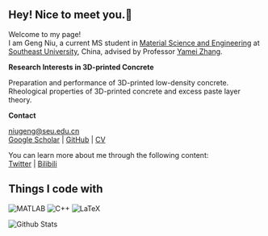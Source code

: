 ## Hey! Nice to meet you.👋
Welcome to my page!  
I am Geng Niu, a current MS student in [Material Science and Engineering](https://smse.seu.edu.cn/_s43/main.psp) at [Southeast University](https://www.seu.edu.cn), China, advised by Professor [Yamei Zhang](https://smse.seu.edu.cn/2009/1205/c2590a83580/pagem.htm).

**Research Interests in 3D-printed Concrete**

Preparation and performance of 3D-printed low-density concrete.  
Rheological properties of 3D-printed concrete and excess paste layer theory.

**Contact**

niugeng@seu.edu.cn  
[Google Scholar](https://scholar.google.com/citations?hl=en&authuser=1&user=n4NIa3sAAAAJ) | [GitHub](https://github.com/NiuGeng-SEU) | [CV](https://www.niugens.com/file/cv_gengniu.pdf)

You can learn more about me through the following content:  
[Twitter](https://twitter.com/gengniu9) | [Bilibili](https://space.bilibili.com/222652395)  

## Things I code with

![MATLAB](https://img.shields.io/badge/-MATLAB-0076A8?style=flat-square&logo=Mathworks&logoColor=white)
![C++](https://img.shields.io/badge/-C++-00599C?style=flat-square&logo=c)
![LaTeX](https://img.shields.io/badge/-LaTeX-008080?style=flat-square&logo=LaTeX&logoColor=white)

![Github Stats](https://github-readme-stats.vercel.app/api?username=NiuGeng-SEU&count_private=true&show_icons=true&include_all_commits=true)
